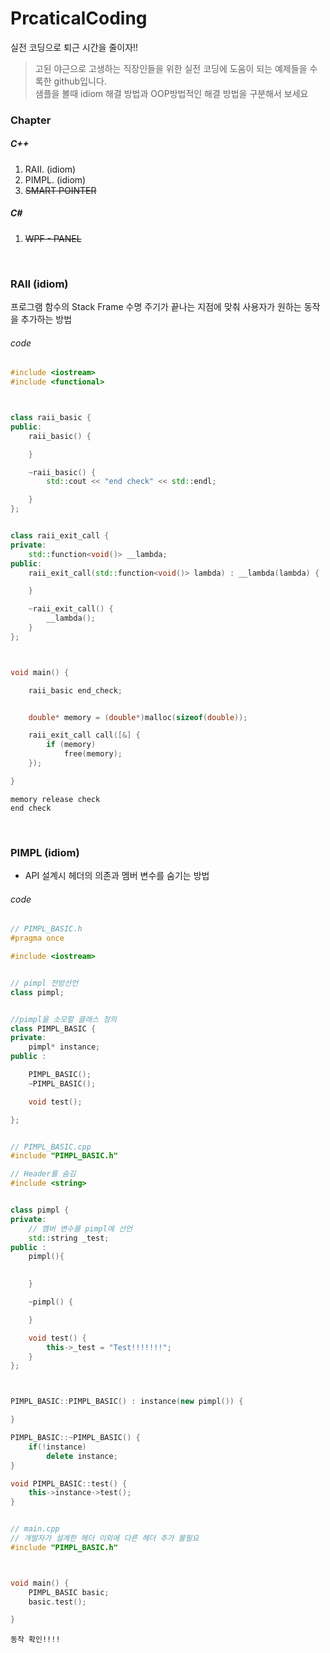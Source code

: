 # PrcaticalCoding
실전 코딩으로 퇴근 시간을 줄이자!!

>고된 야근으로 고생하는 직장인들을 위한 실전 코딩에 도움이 되는 예제들을 수록한 github입니다. <br/>
샘플을 볼때 idiom 해결 방법과 OOP방법적인 해결 방법을 구분해서 보세요

###  Chapter 
##### C++
1. RAII. (idiom)
2. PIMPL. (idiom)
3. ~~SMART POINTER~~

##### C#
1. ~~WPF - PANEL~~

<br/>

### RAII (idiom)

프로그램 함수의 Stack Frame 수명 주기가 끝나는 지점에 맞춰 사용자가 원하는 동작을 추가하는 방법

###### code
```c++
#include <iostream>
#include <functional>



class raii_basic {
public:
	raii_basic() {

	}

	~raii_basic() {
		std::cout << "end check" << std::endl;

	}
};


class raii_exit_call {
private:
	std::function<void()> __lambda;
public:
	raii_exit_call(std::function<void()> lambda) : __lambda(lambda) {

	}

	~raii_exit_call() {
		__lambda();
	}
};



void main() {

	raii_basic end_check;


	double* memory = (double*)malloc(sizeof(double));

	raii_exit_call call([&] {
		if (memory)
			free(memory);
	});

}

```
```console
memory release check
end check
```
<br/>


### PIMPL (idiom)

 - API 설계시 헤더의 의존과 멤버 변수를 숨기는 방법

###### code
```c++
// PIMPL_BASIC.h
#pragma once

#include <iostream>


// pimpl 전방선언 
class pimpl;


//pimpl을 소모할 클래스 정의
class PIMPL_BASIC {
private:
	pimpl* instance;
public :

	PIMPL_BASIC();
	~PIMPL_BASIC();

	void test();

};


// PIMPL_BASIC.cpp
#include "PIMPL_BASIC.h"

// Header를 숨김
#include <string>


class pimpl {
private:
	// 멤버 변수를 pimpl에 선언
	std::string _test;
public :
	pimpl(){

	
	}

	~pimpl() {

	}

	void test() {
		this->_test = "Test!!!!!!!";
	}
};



PIMPL_BASIC::PIMPL_BASIC() : instance(new pimpl()) {

}

PIMPL_BASIC::~PIMPL_BASIC() {
	if(!instance)
		delete instance;
}

void PIMPL_BASIC::test() {
	this->instance->test();
}


// main.cpp
// 개발자가 설계한 헤더 이외에 다른 헤더 추가 불필요 
#include "PIMPL_BASIC.h"



void main() {
	PIMPL_BASIC basic;
	basic.test();

}

```
```console
동작 확인!!!!
```

<br/>